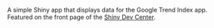 A simple Shiny app that displays data for the Google Trend Index app. Featured on the front page of the [Shiny Dev Center](http://shiny.rstudio.com).
